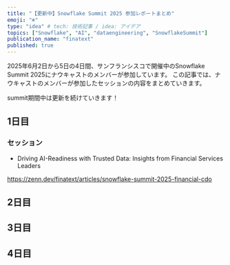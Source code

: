 ```yaml
---
title: "【更新中】Snowflake Summit 2025 参加レポートまとめ"
emoji: "❄️"
type: "idea" # tech: 技術記事 / idea: アイデア
topics: ["Snowflake", "AI", "dataengineering", "SnowflakeSummit"]
publication_name: "finatext"
published: true
---
```


2025年6月2日から5日の4日間、サンフランシスコで開催中のSnowflake Summit 2025にナウキャストのメンバーが参加しています。
この記事では、ナウキャストのメンバーが参加したセッションの内容をまとめていきます。

summit期間中は更新を続けていきます！

## 1日目

### セッション

- Driving AI-Readiness with Trusted Data: Insights from Financial Services Leaders

https://zenn.dev/finatext/articles/snowflake-summit-2025-financial-cdo

## 2日目

## 3日目

## 4日目

